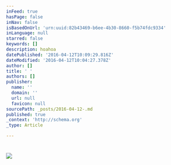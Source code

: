 ```yaml
---
inFeed: true
hasPage: false
inNav: false
isBasedOnUrl: 'urn:uuid:82b43469-b6ee-4b30-8660-f5b74fdc9334'
inLanguage: null
starred: false
keywords: []
description: hoahoa
datePublished: '2016-04-12T10:09:29.816Z'
dateModified: '2016-04-12T10:04:27.378Z'
author: []
title: ' '
authors: []
publisher:
  name: ''
  domain: ''
  url: null
  favicon: null
sourcePath: _posts/2016-04-12-.md
published: true
_context: 'http://schema.org'
_type: Article

---
```

# ![](https://the-grid-user-content.s3-us-west-2.amazonaws.com/9afa8725-7282-4321-8274-549a771755d0.png)